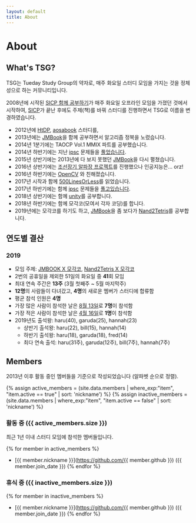 ```yaml
---
layout: default
title: About
---
```


# About

## What's TSG?

TSG는 Tueday Study Group의 약자로, 매주 화요일 스터디 모임을 가지는 것을 정체성으로 하는 커뮤니티입니다.

2008년에 시작된 [SICP 함께 공부하기]가 매주 화요일 오프라인 모임을 가졌던 것에서 시작하여,
[SICP]가 끝난 후에도 주제(책)를 바꿔 스터디를 진행하면서 TSG로 이름을 변경하였습니다.

* 2012년에 [HtDP], [aosabook] 스터디를,
* 2013년에는 [JMBook]을 함께 공부하면서 알고리즘 정복을 노렸습니다.
* 2014년 1분기에는 TAOCP Vol.1 MMIX 파트를 공부했습니다.
* 2014년 하반기에는 지난 [ipsc] 문제들을 [풀었습니다](http://github.com/tuestudy/ipsc).
* 2015년 상반기에는 2013년에 다 보지 못했던 [JMBook]을 다시 펼쳤습니다.
* 2016년 상반기에는 [조선장기 알파장 프로젝트](https://github.com/tuestudy/janggi)를 진행했으나 인공지능은... orz!
* 2016년 하반기에는 [OpenCV](https://github.com/tuestudy/opencv_playground) 와 친해졌습니다.
* 2017년 시작과 함께 [500LinesOrLess]를 읽었습니다.
* 2017년 하반기에는 함께 [ipsc] 문제들을 [풀고있습니다](http://github.com/tuestudy/ipsc).
* 2018년 상반기에는 함께 [unity]를 공부합니다.
* 2018년 하반기에는 함께 모각코(모여서 각자 코딩)를 합니다.
* 2019년에는 모각코를 하기도 하고, [JMBook]을 좀 보다가 [Nand2Tetris]를 공부합니다.

## 연도별 결산

### 2019

* 모임 주제: [JMBOOK X 모각코](https://www.tuestudy.org/topics/jmbook.html), [Nand2Tetris X 모각코](https://www.tuestudy.org/topics/nand2tetris.html)
* 2번의 공휴일을 제외한 51일의 화요일 중 **41**회 모임
* 최대 연속 주간은 **13주** (3월 첫째주 ~ 5월 마지막주)
* **12명**의 사람들이 다녀갔고, **4명**의 새로운 멤버가 스터디에 합류함
* 평균 참석 인원은 **4명**
* 가장 많은 사람이 참석한 날은 [8월 13일](https://www.tuestudy.org/nand2tetris/2019/08/13/meeting.html)로 **7명**이 참석함
* 가장 적은 사람이 참석한 날은 [4월 16일](https://www.tuestudy.org/jmbook/2019/04/16/meeting.html)로 **1명**이 참석함
* 2019년도 출석왕: haru(40), garuda(25), hannah(23)
  * 상반기 출석왕: haru(22), bill(15), hannah(14)
  * 하반기 출석왕: haru(18), garuda(18), fred(14)
  * 최다 연속 출석: haru(31주), garuda(12주), bill(7주), hannah(7주)

## Members

2013년 이후 활동 중인 멤버들을 기준으로 작성되었습니다 (알파벳 순으로 정렬).

{% assign active_members = (site.data.members | where_exp:"item", "item.active == true" | sort: 'nickname') %}
{% assign inactive_members = (site.data.members | where_exp:"item", "item.active == false" | sort: 'nickname') %}

### 활동 중 ({{ active_members.size }})

최근 1년 이내 스터디 모임에 참석한 멤버들입니다.

{% for member in active_members %}
* [{{ member.nickname }}](https://github.com/{{ member.github }}) ({{ member.join_date }})
{% endfor %}

### 휴식 중 ({{ inactive_members.size }})

{% for member in inactive_members %}
* [{{ member.nickname }}](https://github.com/{{ member.github }}) ({{ member.join_date }})
{% endfor %}

[SICP 함께 공부하기]: https://groups.google.com/forum/?fromgroups#!forum/study-sicp
[SICP]: http://mitpress.mit.edu/sicp/
[HtDP]: http://www.htdp.org
[aosabook]: http://www.aosabook.org
[JMBook]: http://algospot.com/wiki/read/JMBook
[500LinesOrLess]: http://aosabook.org/en/index.html
[ipsc]: http://ipsc.ksp.sk/
[unity]: https://unity3d.com/
[Nand2Tetris]: https://www.nand2tetris.org/
